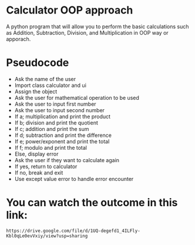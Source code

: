 # Calculator OOP approach
A python program that will allow you to perform the basic calculations such as Addition, Subtraction, Division, and Multiplication in OOP way or apporach.

# Pseudocode
- Ask the name of the user
- Import class calculator and ui
- Assign the object
- Ask the user for mathematical operation to be used
- Ask the user to input first number
- Ask the user to input second number
- If a; multiplication and print the product
- If b; division and print the quotient
- If c; addition and print the sum
- If d; subtraction and print the difference
- If e; power/exponent and print the total
- If f; modulo and print the total
- Else, display error
- Ask the user if they want to calculate again
- If yes, return to calculator
- If no, break and exit
- Use except value error to handle error encounter

# You can watch the outcome in this link:
```
https://drive.google.com/file/d/1UQ-degefd1_4ILFly-Kbl0qLe0evVxiy/view?usp=sharing 
```